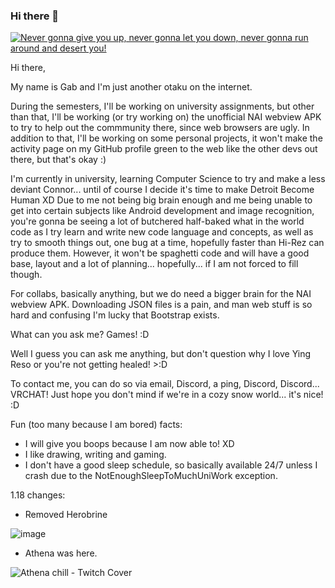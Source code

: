 ### Hi there 👋

[![Never gonna give you up, never gonna let you down, never gonna run around and desert you!](https://frm-wows-us.wgcdn.co/wows_forum_us/monthly_2019_08/rickroll.gif.df1f8ee1da8a907b37ad0eb92cf7b2e0.gif)](https://www.youtube.com/watch?v=dQw4w9WgXcQ)
<!-- Code source: https://stackoverflow.com/questions/11804820/how-can-i-embed-a-youtube-video-on-github-wiki-pages -->

<!--
**AmazingGabriel16/AmazingGabriel16** is a ✨ _special_ ✨ repository because its `README.md` (this file) appears on your GitHub profile.

Here are some ideas to get you started:
-->
<!--
- 🔭 I’m currently working on ... My assignments and the unofficial Novel AI APK because the NAI team hasn't made an official one yet, and browsers suck in this situation!
- 🌱 I’m currently learning ... Computer Science to make a less deviant Connor.
- 👯 I’m looking to collaborate on ... Idk, just projects I guess or whatever I stumble upon.
- 🤔 I’m looking for help with ... The unofficial Novel AI APK. Android subject was cancelled in university, so I'm taking a deep dive.
- 💬 Ask me about ... Games, because I love games! Well, you can basically ask me anything I guess?
- 📫 How to reach me: ... Email, a ping or via Discord. VRChat works too, but I hope you don't mind us being in a cozy snow world.
<!-- - 😄 Pronouns: ...
- ⚡ Fun fact: ... I like to draw, okay maybe that was too general, but what else is there?
-->

Hi there,

My name is Gab and I'm just another otaku on the internet.

During the semesters, I'll be working on university assignments, but other than that, I'll be working (or try working on) the unofficial NAI webview APK to try to help out the commmunity there, since web browsers are ugly. In addition to that, I'll be working on some personal projects, it won't make the activity page on my GitHub profile green to the web like the other devs out there, but that's okay :)

I'm currently in university, learning Computer Science to try and make a less deviant Connor... until of course I decide it's time to make Detroit Become Human XD
Due to me not being big brain enough and me being unable to get into certain subjects like Android development and image recognition, you're gonna be seeing a lot of butchered half-baked what in the world code as I try learn and write new code language and concepts, as well as try to smooth things out, one bug at a time, hopefully faster than Hi-Rez can produce them. However, it won't be spaghetti code and will have a good base, layout and a lot of planning... hopefully... if I am not forced to fill though.

For collabs, basically anything, but we do need a bigger brain for the NAI webview APK. Downloading JSON files is a pain, and man web stuff is so hard and confusing I'm lucky that Bootstrap exists.

What can you ask me?
Games! :D

Well I guess you can ask me anything, but don't question why I love Ying Reso or you're not getting healed! >:D

To contact me, you can do so via email, Discord, a ping, Discord, Discord... VRCHAT!
Just hope you don't mind if we're in a cozy snow world... it's nice! :D

Fun (too many because I am bored) facts:
- I will give you boops because I am now able to! XD
- I like drawing, writing and gaming.
- I don't have a good sleep schedule, so basically available 24/7 unless I crash due to the NotEnoughSleepToMuchUniWork exception.

1.18 changes:
- Removed Herobrine

![image](https://user-images.githubusercontent.com/23047921/172505802-3b31e49e-2bee-425a-9161-19024a41cb6b.png)

- Athena was here.

![Athena chill - Twitch Cover](https://user-images.githubusercontent.com/23047921/172505842-9bb8fac3-2203-4fa7-9cfc-3e442b5aa021.png)
